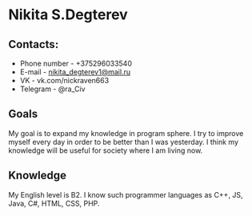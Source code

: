 # Nikita S.Degterev

## Contacts:
- Phone number - +375296033540 
- E-mail - nikita_degterev1@mail.ru
- VK - vk.com/nickraven663
- Telegram - @ra_Civ

## Goals
My goal is to expand my knowledge in program sphere. I try to improve myself every day in order to be better than I was yesterday. I think my knowledge will be useful for society where I am living now.

## Knowledge
My English level is B2. I know such programmer languages as C++, JS, Java, C#, HTML, CSS, PHP.
